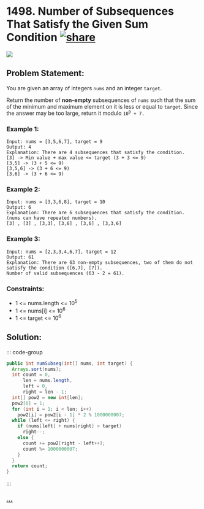 # 1498. Number of Subsequences That Satisfy the Given Sum Condition [![share]](https://leetcode.com/problems/number-of-subsequences-that-satisfy-the-given-sum-condition)

![][medium]

## Problem Statement:

You are given an array of integers `nums` and an integer `target`.

Return the number of **non-empty** subsequences of `nums` such that the sum of the minimum and maximum element on it is less or equal to `target`. Since the answer may be too large, return it modulo <code>10<sup>9</sup> + 7.</code>

### Example 1:

```
Input: nums = [3,5,6,7], target = 9
Output: 4
Explanation: There are 4 subsequences that satisfy the condition.
[3] -> Min value + max value <= target (3 + 3 <= 9)
[3,5] -> (3 + 5 <= 9)
[3,5,6] -> (3 + 6 <= 9)
[3,6] -> (3 + 6 <= 9)
```

### Example 2:

```
Input: nums = [3,3,6,8], target = 10
Output: 6
Explanation: There are 6 subsequences that satisfy the condition. (nums can have repeated numbers).
[3] , [3] , [3,3], [3,6] , [3,6] , [3,3,6]
```

### Example 3:

```
Input: nums = [2,3,3,4,6,7], target = 12
Output: 61
Explanation: There are 63 non-empty subsequences, two of them do not satisfy the condition ([6,7], [7]).
Number of valid subsequences (63 - 2 = 61).
```

### Constraints:

- 1 <= nums.length <= 10<sup>5</sup>
- 1 <= nums[i] <= 10<sup>6</sup>
- 1 <= target <= 10<sup>6</sup>

## Solution:

::: code-group

```java
public int numSubseq(int[] nums, int target) {
  Arrays.sort(nums);
  int count = 0,
      len = nums.length,
      left = 0,
      right = len - 1;
  int[] pow2 = new int[len];
  pow2[0] = 1;
  for (int i = 1; i < len; i++)
    pow2[i] = pow2[i - 1] * 2 % 1000000007;
  while (left <= right) {
    if (nums[left] + nums[right] > target)
      right--;
    else {
      count += pow2[right - left++];
      count %= 1000000007;
    }
  }
  return count;
}
```

:::

### [_..._](#)

```

```

<!----------------------------------{ link }--------------------------------->

[share]: https://img.icons8.com/external-anggara-blue-anggara-putra/20/000000/external-share-user-interface-basic-anggara-blue-anggara-putra-2.png
[easy]: https://img.shields.io/badge/Difficulty-Easy-bright.svg
[medium]: https://img.shields.io/badge/Difficulty-Medium-yellow.svg
[hard]: https://img.shields.io/badge/Difficulty-Hard-red.svg
